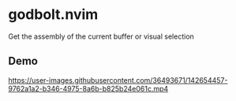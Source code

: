 # godbolt.nvim

Get the assembly of the current buffer or visual selection


## Demo
https://user-images.githubusercontent.com/36493671/142654457-9762a1a2-b346-4975-8a6b-b825b24e061c.mp4
